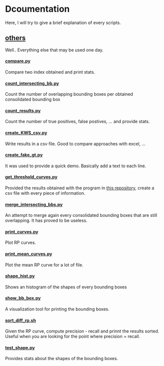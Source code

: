 # Dcoumentation

Here, I will try to give a brief explanation of every scripts.

## [others](https://github.com/kbarrere/LSF-PKWSI/tree/master/others)

Well.. Everything else that may be used one day.

#### [compare.py](https://github.com/kbarrere/LSF-PKWSI/blob/master/others/compare.py)

Compare two index obtained and print stats.

#### [count_intersecting_bb.py](https://github.com/kbarrere/LSF-PKWSI/blob/master/others/count_intersecting_bb.py)

Count the number of overlapping bounding boxes per obtained consolidated bounding box

#### [count_results.py](https://github.com/kbarrere/LSF-PKWSI/blob/master/others/count_results.py)

Count the number of true positives, false postives, ... and provide stats.

#### [create_KWS_csv.py](https://github.com/kbarrere/LSF-PKWSI/blob/master/others/create_KWS_csv.py)

Write results in a csv file. Good to compare approaches with excel, ...

#### [create_fake_gt.py](https://github.com/kbarrere/LSF-PKWSI/blob/master/others/create_fake_gt.py)

It was used to provide a quick demo. Basically add a text to each line.

#### [get_threshold_curves.py](https://github.com/kbarrere/LSF-PKWSI/blob/master/others/get_threshold_curves.py)

Provided the results obtained with the program in [this repository](https://github.com/PRHLT/KwsEvalTool.git), create a csv file with every piece of information.

#### [merge_intersecting_bbs.py](https://github.com/kbarrere/LSF-PKWSI/blob/master/others/merge_intersecting_bbs.py)

An attempt to merge again every consolidated bounding boxes that are still overlapping. It has proved to be useless.

#### [print_curves.py](https://github.com/kbarrere/LSF-PKWSI/blob/master/others/print_curves.py)

Plot RP curves.

#### [print_mean_curves.py](https://github.com/kbarrere/LSF-PKWSI/blob/master/others/print_mean_curves.py)

Plot the mean RP curve for a lot of file.

#### [shape_hist.py](https://github.com/kbarrere/LSF-PKWSI/blob/master/others/shape_hist.py)

Shows an histogram of the shapes of every bounding boxes

#### [show_bb_box.py](https://github.com/kbarrere/LSF-PKWSI/blob/master/others/show_bb_box.py)

A visualization tool for printing the bounding boxes.

#### [sort_diff_rp.sh](https://github.com/kbarrere/LSF-PKWSI/blob/master/others/sort_diff_rp.sh)

Given the RP curve, compute precision - recall and prinnt the results sorted. Useful when you are looking for the point where precision = recall.

#### [test_shape.py](https://github.com/kbarrere/LSF-PKWSI/blob/master/others/sort_diff_rp.sh)

Provides stats about the shapes of the bounding boxes.
